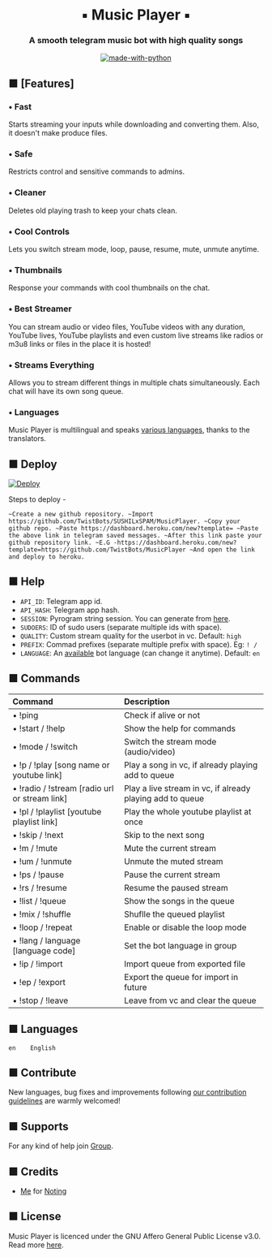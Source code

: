 <h1 align= center><b>▪︎ Music Player ▪︎</b></h1>
<h3 align = center> A smooth telegram music bot with high quality songs </h3>

<p align="center">
<a href="https://python.org"><img src="https://te.legra.ph/file/85954f386aa7195ef3dc4.jpg" alt="made-with-python"></a>
<br>
    
</p>

## ■ <a name="features"></a>[Features]

### • Fast

Starts streaming your inputs while downloading and converting them. Also, it
doesn't make produce files.

### • Safe

Restricts control and sensitive commands to admins.

### • Cleaner

Deletes old playing trash to keep your chats clean.

### • Cool Controls

Lets you switch stream mode, loop, pause, resume, mute, unmute anytime.

### • Thumbnails

Response your commands with cool thumbnails on the chat.

### • Best Streamer

You can stream audio or video files, YouTube videos with any duration,
YouTube lives, YouTube playlists and even custom live streams like radios or m3u8 links or files in
the place it is hosted!

### • Streams Everything

Allows you to stream different things in multiple chats simultaneously. Each
chat will have its own song queue.

### • Languages
Music Player is multilingual and speaks [various languages](#languages),
thanks to the translators.

## ■ <a name="deploy"></a>Deploy

[![Deploy](https://www.herokucdn.com/deploy/button.svg)](https://heroku.com/deploy?template=https://github.com/TwistBots/MusicPlayer)

Steps to deploy -

`~Create a new github repository.
~Import https://github.com/TwistBots/SUSHILxSPAM/MusicPlayer.
~Copy your github repo.
~Paste https://dashboard.heroku.com/new?template=
~Paste the above link in telegram saved messages.
~After this link paste your github repository link.
~E.G -https://dashboard.heroku.com/new?template=https://github.com/TwistBots/MusicPlayer
~And open the link and deploy to heroku.`

## ■ <a name="configs"></a>Help

- `API_ID`: Telegram app id.
- `API_HASH`: Telegram app hash.
- `SESSION`: Pyrogram string session. You can generate from [here](https://replit.com/@AsmSafone/genStr).
- `SUDOERS`: ID of sudo users (separate multiple ids with space).
- `QUALITY`: Custom stream quality for the userbot in vc. Default: `high`
- `PREFIX`: Commad prefixes (separate multiple prefix with space). Eg: `! /`
- `LANGUAGE`: An [available](#languages) bot language (can change it anytime). Default: `en`

## ■ <a name="commands"></a>Commands

Command | Description
:--- | :---
• !ping | Check if alive or not
• !start / !help | Show the help for commands
• !mode / !switch | Switch the stream mode (audio/video)
• !p / !play [song name or youtube link] | Play a song in vc, if already playing add to queue
• !radio / !stream [radio url or stream link] | Play a live stream in vc, if already playing add to queue
• !pl / !playlist [youtube playlist link] | Play the whole youtube playlist at once
• !skip / !next | Skip to the next song
• !m / !mute | Mute the current stream
• !um / !unmute | Unmute the muted stream
• !ps / !pause | Pause the current stream
• !rs / !resume | Resume the paused stream
• !list / !queue | Show the songs in the queue
• !mix / !shuffle | Shuflle the queued playlist
• !loop / !repeat | Enable or disable the loop mode
• !lang / language [language code] | Set the bot language in group
• !ip / !import | Import queue from exported file
• !ep / !export | Export the queue for import in future
• !stop / !leave | Leave from vc and clear the queue

## ■ <a name="languages"></a>Languages

```text
en    English
```

## ■ <a name="contribute"></a>Contribute

New languages, bug fixes and improvements following
[our contribution guidelines](./CONTRIBUTING.md) are warmly welcomed!

## ■ <a name="supports"></a>Supports

For any kind of help join [Group](https://t.me/clan8xofficial).

## ■ <a name="credits"></a>Credits

- [Me](https://github.com/SUSHILxSPAM) for [Noting](https://github.com/TwistBots/MusicPlayer)

## ■ <a name="license"></a>License

Music Player is licenced under the GNU Affero General Public License v3.0.
Read more [here](./LICENSE).
